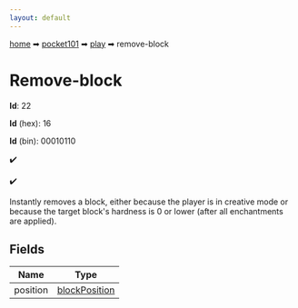 ```yaml
---
layout: default
---
```


[home](/) ➡ [pocket101](/protocol/pocket101) ➡ [play](/protocol/pocket101/play) ➡ remove-block

# Remove-block

**Id**: 22

**Id** (hex): 16

**Id** (bin): 00010110

✔️

✔️

Instantly removes a block, either because the player is in creative mode or because the target block's hardness is 0 or lower (after all enchantments are applied).

## Fields

Name | Type
---|---
position | [blockPosition](/protocol/pocket101/types/block-position)

